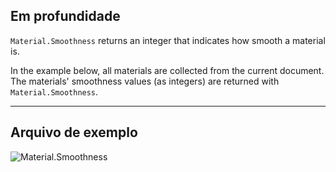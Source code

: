 ## Em profundidade
`Material.Smoothness` returns an integer that indicates how smooth a material is.

In the example below, all materials are collected from the current document. The materials' smoothness values (as integers) are returned with `Material.Smoothness`.
___
## Arquivo de exemplo

![Material.Smoothness](./Revit.Elements.Material.Smoothness_img.jpg)

